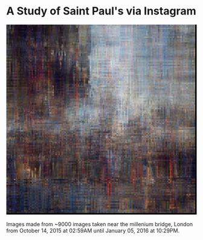 # A Study of Saint Paul's via Instagram

![](./imgs/aaa.jpg)

Images made from ~9000 images taken near the millenium bridge, London from October 14, 2015 at 02:59AM until January 05, 2016 at 10:29PM.
